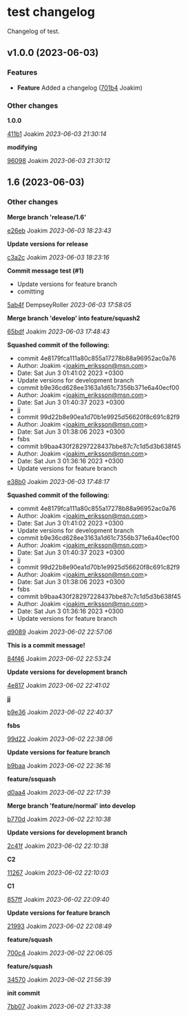 # test changelog

Changelog of test.

## v1.0.0 (2023-06-03)

### Features

-  **Feature**  Added a changelog ([701b4](https://github.com/DempseyRoller/test/commit/701b4ea765ced38) Joakim)  

### Other changes

**1.0.0**


[411b1](https://github.com/DempseyRoller/test/commit/411b16293da736e) Joakim *2023-06-03 21:30:14*

**modifying**


[96098](https://github.com/DempseyRoller/test/commit/9609841e5d0b264) Joakim *2023-06-03 21:30:12*


## 1.6 (2023-06-03)

### Other changes

**Merge branch 'release/1.6'**


[e26eb](https://github.com/DempseyRoller/test/commit/e26ebd227e50b97) Joakim *2023-06-03 18:23:43*

**Update versions for release**


[c3a2c](https://github.com/DempseyRoller/test/commit/c3a2cbf431a5314) Joakim *2023-06-03 18:23:16*

**Commit message test (#1)**

* Update versions for feature branch 
* comitting 

[5ab4f](https://github.com/DempseyRoller/test/commit/5ab4f7b3d695728) DempseyRoller *2023-06-03 17:58:05*

**Merge branch 'develop' into feature/squash2**


[65bdf](https://github.com/DempseyRoller/test/commit/65bdf77d6de0488) Joakim *2023-06-03 17:48:43*

**Squashed commit of the following:**

* commit 4e8179fca111a80c855a17278b88a96952ac0a76 
* Author: Joakim &lt;joakim_eriksson@msn.com&gt; 
* Date:   Sat Jun 3 01:41:02 2023 +0300 
* Update versions for development branch 
* commit b9e36cd628ee3163a1d61c7356b371e6a40ecf00 
* Author: Joakim &lt;joakim_eriksson@msn.com&gt; 
* Date:   Sat Jun 3 01:40:37 2023 +0300 
* jj 
* commit 99d22b8e90ea1d70b1e9925d56620f8c691c82f9 
* Author: Joakim &lt;joakim_eriksson@msn.com&gt; 
* Date:   Sat Jun 3 01:38:06 2023 +0300 
* fsbs 
* commit b9baa430f28297228437bbe87c7c1d5d3b638f45 
* Author: Joakim &lt;joakim_eriksson@msn.com&gt; 
* Date:   Sat Jun 3 01:36:16 2023 +0300 
* Update versions for feature branch 

[e38b0](https://github.com/DempseyRoller/test/commit/e38b02267e0407b) Joakim *2023-06-03 17:48:17*

**Squashed commit of the following:**

* commit 4e8179fca111a80c855a17278b88a96952ac0a76 
* Author: Joakim &lt;joakim_eriksson@msn.com&gt; 
* Date:   Sat Jun 3 01:41:02 2023 +0300 
* Update versions for development branch 
* commit b9e36cd628ee3163a1d61c7356b371e6a40ecf00 
* Author: Joakim &lt;joakim_eriksson@msn.com&gt; 
* Date:   Sat Jun 3 01:40:37 2023 +0300 
* jj 
* commit 99d22b8e90ea1d70b1e9925d56620f8c691c82f9 
* Author: Joakim &lt;joakim_eriksson@msn.com&gt; 
* Date:   Sat Jun 3 01:38:06 2023 +0300 
* fsbs 
* commit b9baa430f28297228437bbe87c7c1d5d3b638f45 
* Author: Joakim &lt;joakim_eriksson@msn.com&gt; 
* Date:   Sat Jun 3 01:36:16 2023 +0300 
* Update versions for feature branch 

[d9089](https://github.com/DempseyRoller/test/commit/d90899e41474b6c) Joakim *2023-06-02 22:57:06*

**This is a commit message!**


[84f46](https://github.com/DempseyRoller/test/commit/84f463a565711af) Joakim *2023-06-02 22:53:24*

**Update versions for development branch**


[4e817](https://github.com/DempseyRoller/test/commit/4e8179fca111a80) Joakim *2023-06-02 22:41:02*

**jj**


[b9e36](https://github.com/DempseyRoller/test/commit/b9e36cd628ee316) Joakim *2023-06-02 22:40:37*

**fsbs**


[99d22](https://github.com/DempseyRoller/test/commit/99d22b8e90ea1d7) Joakim *2023-06-02 22:38:06*

**Update versions for feature branch**


[b9baa](https://github.com/DempseyRoller/test/commit/b9baa430f282972) Joakim *2023-06-02 22:36:16*

**feature/ssquash**


[d0aa4](https://github.com/DempseyRoller/test/commit/d0aa4ce39148935) Joakim *2023-06-02 22:17:39*

**Merge branch 'feature/normal' into develop**


[b770d](https://github.com/DempseyRoller/test/commit/b770de76510a457) Joakim *2023-06-02 22:10:38*

**Update versions for development branch**


[2c41f](https://github.com/DempseyRoller/test/commit/2c41f43bed27803) Joakim *2023-06-02 22:10:38*

**C2**


[11267](https://github.com/DempseyRoller/test/commit/11267cf6c021fe2) Joakim *2023-06-02 22:10:03*

**C1**


[857ff](https://github.com/DempseyRoller/test/commit/857ffeaa29db545) Joakim *2023-06-02 22:09:40*

**Update versions for feature branch**


[21993](https://github.com/DempseyRoller/test/commit/219936c75e29044) Joakim *2023-06-02 22:08:49*

**feature/squash**


[700c4](https://github.com/DempseyRoller/test/commit/700c45473022a6b) Joakim *2023-06-02 22:06:05*

**feature/squash**


[34570](https://github.com/DempseyRoller/test/commit/3457064748f168a) Joakim *2023-06-02 21:56:39*

**init commit**


[7bb07](https://github.com/DempseyRoller/test/commit/7bb07419bf3b94b) Joakim *2023-06-02 21:33:38*


